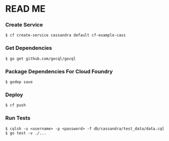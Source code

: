 # READ ME

### Create Service
```
$ cf create-service cassandra default cf-example-cass
```

### Get Dependencies
```
$ go get github.com/gocql/gocql
```

### Package Dependencies For Cloud Foundry
```
$ godep save
```

### Deploy
```
$ cf push
```

### Run Tests
```
$ cqlsh -u <username> -p <password> -f db/cassandra/test_data/data.cql
$ go test -v ./...
```